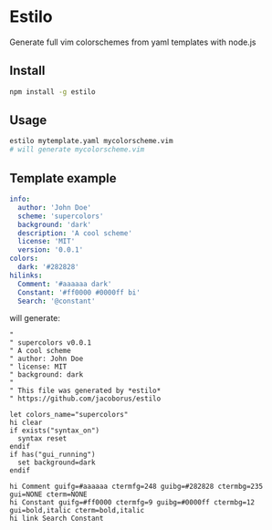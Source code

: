 Estilo
======

Generate full vim colorschemes from yaml templates with node.js


## Install

```sh
npm install -g estilo
```

## Usage

```sh
estilo mytemplate.yaml mycolorscheme.vim
# will generate mycolorscheme.vim
```

## Template example

```yaml
info:
  author: 'John Doe'
  scheme: 'supercolors'
  background: 'dark'
  description: 'A cool scheme'
  license: 'MIT'
  version: '0.0.1'
colors:
  dark: '#282828'
hilinks:
  Comment: '#aaaaaa dark'
  Constant: '#ff0000 #0000ff bi'
  Search: '@constant'
```

will generate:

```vim
"
" supercolors v0.0.1
" A cool scheme
" author: John Doe
" license: MIT
" background: dark
"
" This file was generated by *estilo*
" https://github.com/jacoborus/estilo

let colors_name="supercolors"
hi clear
if exists("syntax_on")
  syntax reset
endif
if has("gui_running")
  set background=dark
endif

hi Comment guifg=#aaaaaa ctermfg=248 guibg=#282828 ctermbg=235 gui=NONE cterm=NONE
hi Constant guifg=#ff0000 ctermfg=9 guibg=#0000ff ctermbg=12 gui=bold,italic cterm=bold,italic
hi link Search Constant
```
